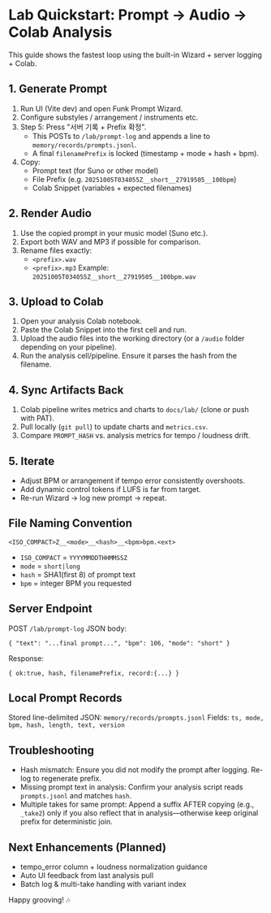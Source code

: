 # Lab Quickstart: Prompt → Audio → Colab Analysis

This guide shows the fastest loop using the built-in Wizard + server logging + Colab.

## 1. Generate Prompt
1. Run UI (Vite dev) and open Funk Prompt Wizard.
2. Configure substyles / arrangement / instruments etc.
3. Step 5: Press "서버 기록 + Prefix 확정".
   - This POSTs to `/lab/prompt-log` and appends a line to `memory/records/prompts.jsonl`.
   - A final `filenamePrefix` is locked (timestamp + mode + hash + bpm).
4. Copy:
   - Prompt text (for Suno or other model)
   - File Prefix (e.g. `20251005T034055Z__short__27919505__100bpm`)
   - Colab Snippet (variables + expected filenames)

## 2. Render Audio
1. Use the copied prompt in your music model (Suno etc.).
2. Export both WAV and MP3 if possible for comparison.
3. Rename files exactly:
   - `<prefix>.wav`
   - `<prefix>.mp3`
   Example: `20251005T034055Z__short__27919505__100bpm.wav`

## 3. Upload to Colab
1. Open your analysis Colab notebook.
2. Paste the Colab Snippet into the first cell and run.
3. Upload the audio files into the working directory (or a `/audio` folder depending on your pipeline).
4. Run the analysis cell/pipeline. Ensure it parses the hash from the filename.

## 4. Sync Artifacts Back
1. Colab pipeline writes metrics and charts to `docs/lab/` (clone or push with PAT).
2. Pull locally (`git pull`) to update charts and `metrics.csv`.
3. Compare `PROMPT_HASH` vs. analysis metrics for tempo / loudness drift.

## 5. Iterate
- Adjust BPM or arrangement if tempo error consistently overshoots.
- Add dynamic control tokens if LUFS is far from target.
- Re-run Wizard → log new prompt → repeat.

## File Naming Convention
`<ISO_COMPACT>Z__<mode>__<hash>__<bpm>bpm.<ext>`
- `ISO_COMPACT` = `YYYYMMDDTHHMMSSZ`
- `mode` = `short|long`
- `hash` = SHA1(first 8) of prompt text
- `bpm` = integer BPM you requested

## Server Endpoint
POST `/lab/prompt-log` JSON body:
```
{ "text": "...final prompt...", "bpm": 106, "mode": "short" }
```
Response:
```
{ ok:true, hash, filenamePrefix, record:{...} }
```

## Local Prompt Records
Stored line-delimited JSON: `memory/records/prompts.jsonl`
Fields: `ts, mode, bpm, hash, length, text, version`

## Troubleshooting
- Hash mismatch: Ensure you did not modify the prompt after logging. Re-log to regenerate prefix.
- Missing prompt text in analysis: Confirm your analysis script reads `prompts.jsonl` and matches `hash`.
- Multiple takes for same prompt: Append a suffix AFTER copying (e.g., `_take2`) only if you also reflect that in analysis—otherwise keep original prefix for deterministic join.

## Next Enhancements (Planned)
- tempo_error column + loudness normalization guidance
- Auto UI feedback from last analysis pull
- Batch log & multi-take handling with variant index

Happy grooving! 🎶
